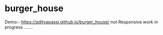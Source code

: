 # burger_house
Demo:-  https://adityapassi.github.io/burger_house/
not Responsive 
work in progress .......
